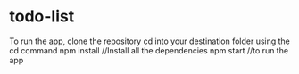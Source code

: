 # todo-list
To run the app, clone the repository
cd into your destination folder using the cd command
npm install   //Install all the dependencies
npm start    //to run the app
